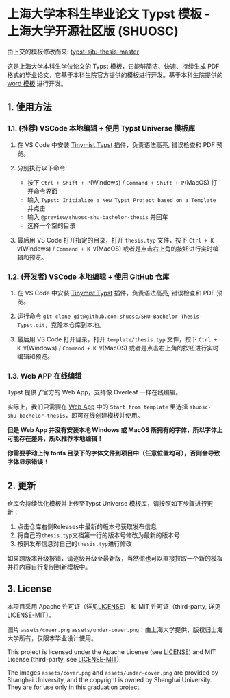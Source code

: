 # 上海大学本科生毕业论文 Typst 模板 - 上海大学开源社区版 (SHUOSC)

由上交的模板修改而来: [typst-sjtu-thesis-master](https://github.com/tzhTaylor/typst-sjtu-thesis-master)

这是上海大学本科生学位论文的 Typst 模板，它能够简洁、快速、持续生成 PDF 格式的毕业论文，它基于本科生院官方提供的模板进行开发。基于本科生院提供的 [word 模板](https://cj.shu.edu.cn/DataInterface/上海大学本科毕业论文（设计）撰写格式模板.pdf) 进行开发。

## 1. 使用方法

### 1.1. (推荐) VSCode 本地编辑 + 使用 Typst Universe 模板库

1. 在 VS Code 中安装 [Tinymist Typst](https://marketplace.visualstudio.com/items?itemName=myriad-dreamin.tinymist) 插件，负责语法高亮, 错误检查和 PDF 预览。

2. 分别执行以下命令: 
   - 按下 `Ctrl + Shift + P`(Windows) / `Command + Shift + P`(MacOS) 打开命令界面
   - 输入 `Typst: Initialize a New Typst Project based on a Template` 并点击 
   - 输入 `@preview/shuosc-shu-bachelor-thesis` 并回车
   - 选择一个空的目录

3. 最后用 VS Code 打开指定的目录，打开 `thesis.typ` 文件，按下 `Ctrl + K V`(Windows) / `Command + K V`(MacOS) 或者是点击右上角的按钮进行实时编辑和预览。

### 1.2. (开发者) VSCode 本地编辑 + 使用 GitHub 仓库

1. 在 VS Code 中安装 [Tinymist Typst](https://marketplace.visualstudio.com/items?itemName=myriad-dreamin.tinymist) 插件，负责语法高亮, 错误检查和 PDF 预览。

2. 运行命令 `git clone git@github.com:shuosc/SHU-Bachelor-Thesis-Typst.git`，克隆本仓库到本地。

3. 最后用 VS Code 打开目录，打开 `template/thesis.typ` 文件，按下 `Ctrl + K V`(Windows) / `Command + K V`(MacOS) 或者是点击右上角的按钮进行实时编辑和预览。

### 1.3. Web APP 在线编辑

Typst 提供了官方的 Web App，支持像 Overleaf 一样在线编辑。

实际上，我们只需要在 [Web App](https://typst.app/) 中的 `Start from template` 里选择 `shuosc-shu-bachelor-thesis`，即可在线创建模板并使用。

**但是 Web App 并没有安装本地 Windows 或 MacOS 所拥有的字体，所以字体上可能存在差异，所以推荐本地编辑！**

**你需要手动上传 fonts 目录下的字体文件到项目中（任意位置均可），否则会导致字体显示错误！**

## 2. 更新
仓库会持续优化模板并上传至Typst Universe 模板库，请按照如下步骤进行更新：
1. 点击仓库右侧Releases中最新的版本号获取发布信息
2. 将自己的`thesis.typ`文档第一行的版本号修改为最新的版本号
3. 按照发布信息对自己的`thesis.typ`进行修改

如果跨版本升级报错，请逐级升级至最新版，当然你也可以直接拉取一个新的模板并将内容自行复制到新模板中。

## 3. License

本项目采用 Apache 许可证（详见[LICENSE](./LICENSE)） 和 MIT 许可证（third-party, 详见[LICENSE-MIT](./LICENSE-MIT)）。

图片 `assets/cover.png` `assets/under-cover.png`：由上海大学提供，版权归上海大学所有，仅限本毕业设计使用。

This project is licensed under the Apache License (see [LICENSE](./LICENSE)) and MIT License (third-party, see [LICENSE-MIT](./LICENSE-MIT)).

The images `assets/cover.png` and `assets/under-cover.png` are provided by Shanghai University, and the copyright is owned by Shanghai University. They are for use only in this graduation project.